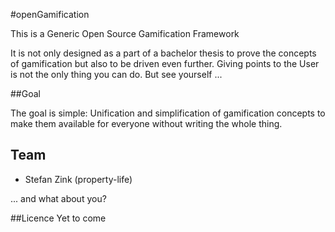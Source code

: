 #openGamification

This is a Generic Open Source Gamification Framework

It is not only designed as a part of a bachelor thesis to prove the concepts of gamification but also to be  driven even further. Giving points to the User is not the only thing you can do. But see yourself ...

##Goal

The goal is simple: Unification and simplification of gamification concepts to make them available for everyone without writing the whole thing.

## Team
* Stefan Zink (property-life)

... and what about you?

##Licence
Yet to come